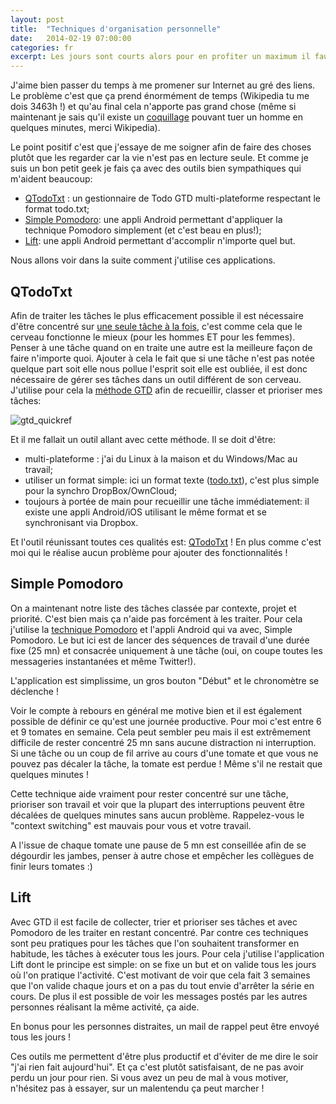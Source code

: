 ```yaml
---
layout: post
title:  "Techniques d'organisation personnelle"
date:   2014-02-19 07:00:00
categories: fr
excerpt: Les jours sont courts alors pour en profiter un maximum il faut être organisé et tant qu'à faire autant utiliser des outils sympas!
---
```


J'aime bien passer du temps à me promener sur Internet au gré des liens.
Le problème c'est que ça prend énormément de temps (Wikipedia tu me dois 3463h !) et qu'au final cela n'apporte pas grand chose (même si maintenant je sais qu'il existe un [coquillage](http://fr.wikipedia.org/wiki/Conus_geographus) pouvant tuer un homme en quelques minutes, merci Wikipedia).

Le point positif c'est que j'essaye de me soigner afin de faire des choses plutôt que les regarder car la vie n'est pas en lecture seule.
Et comme je suis un bon petit geek je fais ça avec des outils bien sympathiques qui m'aident beaucoup:

* [QTodoTxt](https://github.com/mNantern/QTodoTxt) : un gestionnaire de Todo GTD multi-plateforme respectant le format todo.txt;
* [Simple Pomodoro](https://play.google.com/store/apps/details?id=com.dacer.simplepomodoro): une appli Android permettant d'appliquer la technique Pomodoro simplement (et c'est beau en plus!);
* [Lift](https://play.google.com/store/apps/details?id=com.liftworldwide.lift): une appli Android permettant d'accomplir n'importe quel but.

Nous allons voir dans la suite comment j'utilise ces applications.

QTodoTxt
--------

Afin de traiter les tâches le plus efficacement possible il est nécessaire d'être concentré sur [une seule tâche à la fois](http://en.wikipedia.org/wiki/Human_multitasking), c'est comme cela que le cerveau fonctionne le mieux (pour les hommes ET pour les femmes).
Penser à une tâche quand on en traite une autre est la meilleure façon de faire n'importe quoi.
Ajouter à cela le fait que si une tâche n'est pas notée quelque part soit elle nous pollue l'esprit soit elle est oubliée, il est donc nécessaire de gérer ses tâches dans un outil différent de son cerveau.
J'utilise pour cela la [méthode GTD](http://en.wikipedia.org/wiki/Getting_Things_Done) afin de recueillir, classer et prioriser mes tâches: 

![gtd_quickref]({{site.url}}/assets/gtd_quickref.png)

Et il me fallait un outil allant avec cette méthode.
Il se doit d'être:

* multi-plateforme : j'ai du Linux à la maison et du Windows/Mac au travail;
* utiliser un format simple: ici un format texte ([todo.txt](http://todotxt.com/)), c'est plus simple pour la synchro DropBox/OwnCloud;
* toujours à portée de main pour recueillir une tâche immédiatement: il existe une appli Android/iOS utilisant le même format et se synchronisant via Dropbox.

Et l'outil réunissant toutes ces qualités est: [QTodoTxt](https://github.com/mNantern/QTodoTxt) !
En plus comme c'est moi qui le réalise aucun problème pour ajouter des fonctionnalités !

Simple Pomodoro
---------------

On a maintenant notre liste des tâches classée par contexte, projet et priorité. C'est bien mais ça n'aide pas forcément à les traiter.
Pour cela j'utilise la [technique Pomodoro](http://fr.wikipedia.org/wiki/Technique_Pomodoro) et l'appli Android qui va avec, Simple Pomodoro.
Le but ici est de lancer des séquences de travail d'une durée fixe (25 mn) et consacrée uniquement à une tâche (oui, on coupe toutes les messageries instantanées et même Twitter!).

L'application est simplissime, un gros bouton "Début" et le chronomètre se déclenche !

Voir le compte à rebours en général me motive bien et il est également possible de définir ce qu'est une journée productive. Pour moi c'est entre 6 et 9 tomates en semaine.
Cela peut sembler peu mais il est extrêmement difficile de rester concentré 25 mn sans aucune distraction ni interruption. Si une tâche ou un coup de fil arrive au cours d'une tomate et que vous ne pouvez pas décaler la tâche, la tomate est perdue ! Même s'il ne restait que quelques minutes ! 

Cette technique aide vraiment pour rester concentré sur une tâche, prioriser son travail et voir que la plupart des interruptions peuvent être décalées de quelques minutes sans aucun problème. Rappelez-vous le "context switching" est mauvais pour vous et votre travail.

A l'issue de chaque tomate une pause de 5 mn est conseillée afin de se dégourdir les jambes, penser à autre chose et empêcher les collègues de finir leurs tomates :)


Lift
----

Avec GTD il est facile de collecter, trier et prioriser ses tâches et avec Pomodoro de les traiter en restant concentré.
Par contre ces techniques sont peu pratiques pour les tâches que l'on souhaitent transformer en habitude, les tâches à exécuter tous les jours.
Pour cela j'utilise l'application Lift dont le principe est simple: on se fixe un but et on valide tous les jours où l'on pratique l'activité. C'est motivant de voir que cela fait 3 semaines que l'on valide chaque jours et on a pas du tout envie d'arrêter la série en cours.
De plus il est possible de voir les messages postés par les autres personnes réalisant la même activité, ça aide.

En bonus pour les personnes distraites, un mail de rappel peut être envoyé tous les jours !

Ces outils me permettent d'être plus productif et d'éviter de me dire le soir "j'ai rien fait aujourd'hui". Et ça c'est plutôt satisfaisant, de ne pas avoir perdu un jour pour rien.
Si vous avez un peu de mal à vous motiver, n'hésitez pas à essayer, sur un malentendu ça peut marcher !
